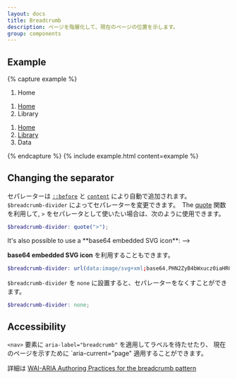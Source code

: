 ```yaml
---
layout: docs
title: Breadcrumb
description: ページを階層化して、現在のページの位置を示します。
group: components
---
```

<!--
---
layout: docs
title: Breadcrumb
description: Indicate the current page's location within a navigational hierarchy that automatically adds separators via CSS.
group: components
---
-->

## Example

{% capture example %}
<nav aria-label="breadcrumb">
  <ol class="breadcrumb">
    <li class="breadcrumb-item active" aria-current="page">Home</li>
  </ol>
</nav>

<nav aria-label="breadcrumb">
  <ol class="breadcrumb">
    <li class="breadcrumb-item"><a href="#">Home</a></li>
    <li class="breadcrumb-item active" aria-current="page">Library</li>
  </ol>
</nav>

<nav aria-label="breadcrumb">
  <ol class="breadcrumb">
    <li class="breadcrumb-item"><a href="#">Home</a></li>
    <li class="breadcrumb-item"><a href="#">Library</a></li>
    <li class="breadcrumb-item active" aria-current="page">Data</li>
  </ol>
</nav>
{% endcapture %}
{% include example.html content=example %}

## Changing the separator
<!--
Separators are automatically added in CSS through [`::before`](https://developer.mozilla.org/en-US/docs/Web/CSS/::before) and [`content`](https://developer.mozilla.org/en-US/docs/Web/CSS/content). They can be changed by changing `$breadcrumb-divider`. The [quote](https://sass-lang.com/documentation/Sass/Script/Functions.html#quote-instance_method) function is needed to generate the quotes around a string, so if you want `>` as separator, you can use this:
-->
セパレーターは [`::before`](https://developer.mozilla.org/en-US/docs/Web/CSS/::before) と [`content`](https://developer.mozilla.org/en-US/docs/Web/CSS/content) により自動で追加されます。  
`$breadcrumb-divider` によってセパレーターを変更できます。　The [quote](https://sass-lang.com/documentation/Sass/Script/Functions.html#quote-instance_method) 関数を利用して,
`>` をセパレータとして使いたい場合は、次のように使用できます。  

```scss
$breadcrumb-divider: quote(">");
```
<!-->
It's also possible to use a **base64 embedded SVG icon**:
-->
**base64 embedded SVG icon** を利用することもできます。  
```scss
$breadcrumb-divider: url(data:image/svg+xml;base64,PHN2ZyB4bWxucz0iaHR0cDovL3d3dy53My5vcmcvMjAwMC9zdmciIHdpZHRoPSI4IiBoZWlnaHQ9IjgiPjxwYXRoIGQ9Ik0yLjUgMEwxIDEuNSAzLjUgNCAxIDYuNSAyLjUgOGw0LTQtNC00eiIgZmlsbD0iY3VycmVudENvbG9yIi8+PC9zdmc+);
```
<!--
The separator can be removed by setting `$breadcrumb-divider` to `none`:
-->
`$breadcrumb-divider` を `none` に設置すると、セパレーターをなくすことができます。

```scss
$breadcrumb-divider: none;
```

## Accessibility

<!--
Since breadcrumbs provide a navigation, it's a good idea to add a meaningful label such as `aria-label="breadcrumb"` to describe the type of navigation provided in the `<nav>` element, as well as applying an `aria-current="page"` to the last item of the set to indicate that it represents the current page.

For more information, see the [WAI-ARIA Authoring Practices for the breadcrumb pattern](https://www.w3.org/TR/wai-aria-practices/#breadcrumb).
-->
`<nav>` 要素に `aria-label="breadcrumb"` を適用してラベルを待たせたり、 
現在のページを示すために `aria-current="page" 適用することができます。

詳細は [WAI-ARIA Authoring Practices for the breadcrumb pattern](https://www.w3.org/TR/wai-aria-practices/#breadcrumb)
